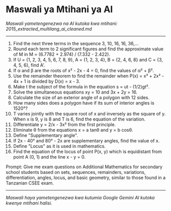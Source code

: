 # Maswali ya Mtihani ya AI
*Maswali yametengenezwa na AI kutoka kwa mtihani: 2015_extracted_multilang_ai_cleaned.md*

---

1.  Find the next three terms in the sequence 3, 10, 16, 16, 36,...
2.  Round each term to 2 significant figures and find the approximate value of M in M = (6.7782 + 2.974) / (7.332 - 2.422).
3.  If U = {1, 2, 3, 4, 5, 6, 7, 8, 9}, A = {1, 2, 3, 4}, B = {2, 4, 6, 8} and C = {3, 4, 5, 6}, find A'.
4.  If α and β are the roots of x² - 2x - 4 = 0, find the values of α² + β².
5.  Use the remainder theorem to find the remainder when P(x) = x³ + 2x² - 4x + 1 is divided by D(x) = x - 3.
6.  Make t the subject of the formula in the equation s = ut - (1/2)gt².
7.  Solve the simultaneous equations xy = 10 and 3x + 2y = 16.
8.  Calculate the size of an exterior angle of a polygon with 12 sides.
9.  How many sides does a polygon have if its sum of interior angles is 1520°?
10. T varies jointly with the square root of x and inversely as the square of y. When x is 9, y is 8 and T is 6, find the equation of the variation.
11. Differentiate y = 2/x - 3x² from the first principle.
12. Eliminate θ from the equations x = a tanθ and y = b cosθ.
13. Define "Supplementary angle".
14. If 2x - 40° and 80° - 2x are supplementary angles, find the value of x.
15. Define "Locus" as it is used in mathematics.
16. Find the equation of the locus of point P(x, y) which is equidistant from point A (0, 1) and the line x - y = 0.

Prompt: Give me exam questions on Additional Mathematics for secondary school students based on sets, sequences, remainders, variations, differentiation, angles, locus, and basic geometry, similar to those found in a Tanzanian CSEE exam.

---
*Maswali haya yametengenezwa kwa kutumia Google Gemini AI kutoka kwenye mtihani halisi.*
